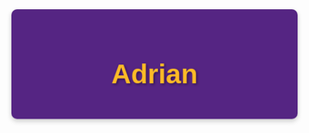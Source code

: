 <div style="background-color: #552583; padding: 20px; border-radius: 10px; box-shadow: 0px 4px 8px rgba(0, 0, 0, 0.2);">
    <h1 style="color: #FDB927; text-align: center; font-family: 'Arial Black', sans-serif; font-size: 48px; text-shadow: 2px 2px 4px rgba(0, 0, 0, 0.4);">Adrian</h1>
</div>
